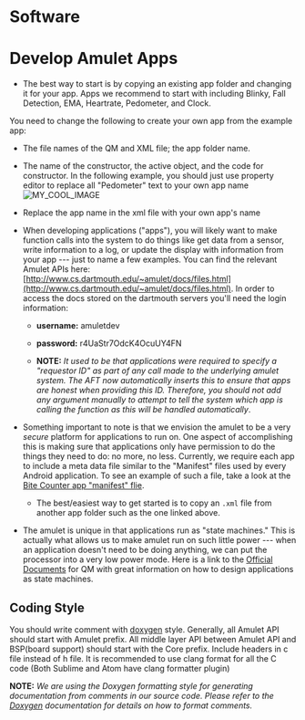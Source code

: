Software
===
# Develop Amulet Apps

* The best way to start is by copying an existing app folder and changing it for your app. Apps we recommend to start with including Blinky, Fall Detection, EMA, Heartrate, Pedometer, and Clock.

You need to change the following to create your own app from the example app:
* The file names of the QM and XML file; the app folder name.
* The name of the constructor, the active object, and the code for constructor. In the following example, you should just use property editor to replace all "Pedometer" text to your own app name
![MY_COOL_IMAGE](../documentation/media/qm_app_example.png)
* Replace the app name in the xml file with your own app's name

* When developing applications ("apps"), you will likely want to make function calls into the system to do things like get data from a sensor, write information to a log, or update the display with information from your app --- just to name a few examples. You can find the relevant Amulet APIs here: [http://www.cs.dartmouth.edu/~amulet/docs/files.html](http://www.cs.dartmouth.edu/~amulet/docs/files.html). In order to access the docs stored on the dartmouth servers you'll need the login information: 

	* **username:** amuletdev
	* **password:** r4UaStr7OdcK4OcuUY4FN

	* **NOTE:** *It used to be that applications were required to specify a "requestor ID" as part of any call made to the underlying amulet system. The AFT now automatically inserts this to ensure that apps are honest when providing this ID. Therefore, you should not add any argument manually to attempt to tell the system which app is calling the function as this will be handled automatically*.


* Something important to note is that we envision the amulet to be a very *secure* platform for applications to run on. One aspect of accomplishing this is making sure that applications only have permission to do the things they need to do: no more, no less. Currently, we require each app to include a meta data file similar to the "Manifest" files used by every Android application. To see an example of such a file, take a look at the [Bite Counter app "manifest" flie](bite_counter/bite_counter.xml). 

	* The best/easiest way to get started is to copy an `.xml` file from another app folder such as the one linked above.

* The amulet is unique in that applications run as "state machines." This is actually what allows us to make amulet run on such little power --- when an application doesn't need to be doing anything, we can put the processor into a very low power mode. Here is a link to the [Official Documents](http://state-machine.com/qm/) for QM with great information on how to design applications as state machines.

## Coding Style

You should write comment with [doxygen](http://www.stack.nl/~dimitri/doxygen/) style. 
Generally, all Amulet API should start with Amulet prefix.
All middle layer API between Amulet API and BSP(board support) should start with the Core prefix.
Include headers in c file instead of h file.
It is recommended to use clang format for all the C code (Both Sublime and Atom have clang formatter plugin) 

**NOTE:** *We are using the Doxygen formatting style for generating documentation from comments in our source code. Please refer to the [Doxygen](http://www.stack.nl/~dimitri/doxygen/manual/docblocks.html) documentation for details on how to format comments.*


